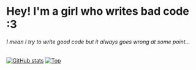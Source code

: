 # Hey! I'm a girl who writes bad code :3
###### I mean I try to write good code but it always goes wrong at some point...
[![GitHub stats](https://github-readme-stats.vercel.app/api?username=seliaste&theme=gradient)](https://github.com/anuraghazra/github-readme-stats)
[![Top](https://github-readme-stats.vercel.app/api/top-langs/?username=seliaste&theme=gradient)](https://github.com/anuraghazra/github-readme-stats)
